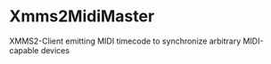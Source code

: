 Xmms2MidiMaster
===============

XMMS2-Client emitting MIDI timecode to synchronize arbitrary MIDI-capable devices
